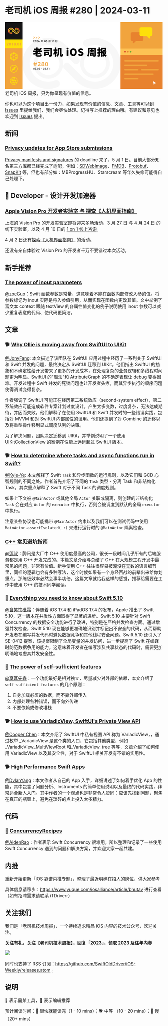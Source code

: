# 老司机 iOS 周报 #280 | 2024-03-11

![ios-weekly](https://github.com/SwiftOldDriver/iOS-Weekly/blob/master/assets/weekly-header/280.jpg?raw=true)
老司机 iOS 周报，只为你呈现有价值的信息。

你也可以为这个项目出一份力，如果发现有价值的信息、文章、工具等可以到 [Issues](https://github.com/SwiftOldDriver/iOS-Weekly/issues) 里提给我们，我们会尽快处理。记得写上推荐的理由哦。有建议和意见也欢迎到 [Issues](https://github.com/SwiftOldDriver/iOS-Weekly/issues) 提出。

## 新闻

### [Privacy updates for App Store submissions](https://developer.apple.com/news/?id=3d8a9yyh)

[Privacy manifests and signatures](https://developer.apple.com/support/third-party-SDK-requirements/) 的 deadline 来了，5 月 1 日。目前大部分知名第三方库都已经完成了适配，例如：[SDWebImage](https://github.com/SDWebImage/SDWebImage/blob/master/SDWebImage/Resources/PrivacyInfo.xcprivacy)、[FMDB](https://github.com/ccgus/fmdb/blob/master/privacy/PrivacyInfo.xcprivacy)、[Protobuf](https://github.com/protocolbuffers/protobuf/blob/main/PrivacyInfo.xcprivacy)、[SnapKit](https://github.com/SnapKit/SnapKit/blob/develop/Sources/PrivacyInfo.xcprivacy) 等，但也有部分如：MBProgressHU、Starscream 等年久失修可能得自己处理下。

##  Developer - 设计开发加速器

### [Apple Vision Pro 开发者实验室 与 探索《人机界面指南》](https://developer.apple.com/events/view/upcoming-events?q=Shanghai)

上海的 Vision Pro 的开发实验室即将迎来多场活动，[3 月 27 日](https://developer.apple.com/events/view/U56UR4S32Y/dashboard) 与 [4 月 24 日](https://developer.apple.com/events/view/H44MV68G45/dashboard) 的线下实验室，以及 4 月 10 日的 [1 on 1 线上咨询](https://developer.apple.com/events/view/NLYY4Q2N6Y/dashboard)。

4 月 2 日还有[探索《人机界面指南》](https://developer.apple.com/events/view/5758Q34VL9/dashboard) 的活动。

还没有亲自体验过 Vision Pro 的开发者千万不要错过本次活动。

## 新手推荐 

### [The power of inout parameters](https://danielsaidi.com/blog/2024/02/18/the-power-of-inout-parameters)

[@zoeGuo](https://github.com/zoeGuo)：Swift 函数参数是常量，这意味着不能在函数内部修改入参的值。将参数标记为 inout 实际是将入参值引用，从而实现在函数内更改其值。文中举例了富文本 context 跟随 textView 的各属性值变化的例子说明使用 inout 参数可以减少重复表意的代码、使代码更简洁。

## 文章

### 🐕 [Why Ollie is moving away from SwiftUI to UIKit](https://medium.com/goodones/why-ollie-is-moving-away-from-swiftui-to-uikit-cfdefe918d1c)

[@JonyFang](https://github.com/JonyFang): 本文描述了该团队在 SwiftUI 应用过程中经历了一系列关于 SwiftUI 和 Swift 并发的问题，最终决定从 SwiftUI 迁移到 UIKit。他们指出 SwiftUI 的抽象和不确定性给开发带来了更多的开发成本，在处理复杂的业务逻辑和多线程时问题更为明显。SwiftUI 的"魔法"和 AttributeGraph 的不确定表现让 debug 变得困难。开发过程中 Swift 并发的死锁问题也让开发者头疼，而其异步执行的顺序问题使得调试变得复杂。

作者强调了 SwiftUI 可能正在经历第二系统效应（second-system effect），第二系统效应可能造成软件专案计划过度设计，产生太多变数，过度复杂，无法达成期待，并因而失败。他们解释了在使用 SwiftUI 和 Swift 并发时的一些错误实践，包括对 MVVM 和对 SwiftUI 内部属性的误用。他们还提到了对 Combine 的迁移以及将重型操作移到显式调度队列的决策。

为了解决问题，团队决定迁移到 UIKit，并举例说明了一个使用 UIKitCollectionView 的案例在性能上远远超过 SwiftUI 版本。

### 🐕 [How to determine where tasks and async functions run in Swift?](https://www.donnywals.com/how-to-determine-where-tasks-and-async-functions-run-in-swift/)

[@Kyle-Ye](https://github.com/Kyle-Ye): 本文解释了 Swift `Task` 和异步函数的运行规则，以及它们和 GCD 心智规则的不同之处。作者首先介绍了不同的 `Task` 类型 - 分离 Task 和非结构化 Task，其次重点解释了 Swift 对于不同 Task 的调度规则。

如果上下文被 `@MainActor` 或其他全局 `Actor` 关联或隔离，则创建的非结构化 `Task` 会在对应 `Actor` 的 `executor` 中执行，否则会被调度到默认的全局 `executor` 中执行。

注意某些协议也可能携带 `@MainActor` 约束以及我们可以在测试代码中使用 `MainActor.assertIsolated(_:)` 来进行运行时的 `@MainActor` 隔离检查。


### [C++ 常见避坑指南](https://mp.weixin.qq.com/s/ivmOl-qGALnHEVbwKANiug)

[@莲叔](https://github.com/aaaron7)：腾讯是大厂中 C++ 使用度最高的公司，很长一段时间几乎所有的后端服务都是用 C++ 开发完成的。本篇文章介绍与总结了 C++ 在大规模工程开发中最常见的问题，非常有价值。新手使用 C++ 往往很容易被淹没在无数的语言细节里，同样的逻辑也会有多种写法，这个时候如果有一个身经百战的前辈出来给你划重点，那练级效率必然会事半功倍。这篇文章就给我这样的感觉，推荐给需要在工作中使用 C++ 的技术同学阅读。


### 🐎 [Everything you need to know about Swift 5.10](https://www.donnywals.com/everything-you-need-to-know-about-swift-5-10/)

[@含笑饮砒霜](https://weibo.com/chinafishnews/)：伴随着 iOS 17.4 和 iPadOS 17.4 的发布，Apple 推出了 Swift 5.10，这一版本在并发性方面取得了显著的进步。Swift 5.10 主要针对 Swift Concurrency 的数据安全功能进行了改进，特别是在严格并发检查方面。通过增强并发检查，Swift 5.10 现在能够更准确地识别并标记出不安全的代码，从而帮助开发者在编写并发代码时避免数据竞争和其他线程安全问题。Swift 5.10 还引入了 SE-0412 提案，该提案限制了全局变量的并发访问，进一步提高了 Swift 在编译时防范数据争用的能力。这意味着开发者在编写涉及共享状态的代码时，需要更加明确地考虑其并发安全性。


### 🐢 [The power of self-sufficient features](https://www.swiftindepth.com/articles/self-sufficient-features/)

[@享耳先森](https://github.com/iblacksun)：一个功能最好是相对独立，尽量减少对外部的依赖，本文介绍了 `self-sufficient features` 的几个原则：
1. 自身加载必须的数据，而不靠外部传入
2. 内部处理各种错误，而不向外传递
3. 不要依赖或修改堆栈

### 🐕 [How to use VariadicView, SwiftUI's Private View API ](https://www.emergetools.com/blog/posts/how-to-use-variadic-view)

[@Cooper Chen](https://github.com/cjlcooper)：本文介绍了 SwiftUI 中私有视图 API 称为 VariadicView，，通过枚举 _VariadicView 是这个类的入口，它包括其他类型，例如_VariadicView_MultiViewRoot 和_VariadicView. tree 等等，文章介绍了如何使用 VariadicView 以及其安全性，对于 SwiftUI 相关开发有不错的实用性。

### 🐕 [High Performance Swift Apps](https://jacobbartlett.substack.com/p/high-performance-swift-apps)

[@DylanYang](https://github.com/Dylan19Yang)：本文作者从自己的 App 入手，详细讲述了如何着手优化 App 的性能，其中包含了问题分析、Instruments 的简单使用说明以及最终的代码实践，非常适合新人入门。其中作者的一个观点也是非常令人赞同：应该先找到问题，聚焦在真正的瓶颈上，避免在琐碎的点上投入太多精力。

## 代码

### 🐢 [ConcurrencyRecipes](https://github.com/mattmassicotte/ConcurrencyRecipes)

[@AidenRao](https://weibo.com/AidenRao)：作者表示 Swift Concurrency 很难用，所以整理和记录了一些使用 Swift Concurrency 遇到的问题和解决方案，并欢迎大家一起共建。


## 内推

重新开始更新「iOS 靠谱内推专题」，整理了最近明确在招人的岗位，供大家参考

具体信息请移步：https://www.yuque.com/iosalliance/article/bhutav 进行查看（如有招聘需求请联系 iTDriverr）

## 关注我们

我们是「老司机技术周报」，一个持续追求精品 iOS 内容的技术公众号，欢迎关注。

**关注有礼，关注【老司机技术周报】，回复「2023」，领取 2023 及往年内参**

![](https://github.com/SwiftOldDriver/iOS-Weekly/blob/master/assets/qrcode_for_wechat.jpg?raw=true)

同时也支持了 RSS 订阅：https://github.com/SwiftOldDriver/iOS-Weekly/releases.atom 。

## 说明

🚧 表示需某工具，🌟 表示编辑推荐

预计阅读时间：🐎 很快就能读完（1 - 10 mins）；🐕 中等 （10 - 20 mins）；🐢 慢（20+ mins）
